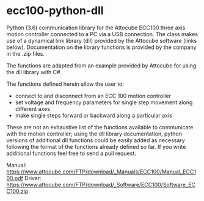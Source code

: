 # ecc100-python-dll

Python (3.6) communication library for the Attocube ECC100 three axis motion controller connected to a PC via a USB connection.
The class makes use of a dynamical link library (dll) provided by the Attocube software (links below). Documentation on the library functions is provided by the company in the .zip files.

The functions are adapted from an example provided by Attocube for using the dll library with C#.

The functions defined herein allow the user to:

- connect to and disconnect from an ECC 100 motion controller
- set voltage and frequency parameters for single step movement along different axes
- make single steps forward or backward along a particular axis

These are not an exhaustive list of the functions available to communicate with the motion controller; using the dll library documentation, python versions of additional dll functions could be easily added as necessary following the format of the functions already defined so far. If you write additional functions feel free to send a pull request.

Manual: https://www.attocube.com/FTP/download/_Manuals/ECC100/Manual_ECC100.pdf
Driver: https://www.attocube.com/FTP/download/_Software/ECC100/Software_ECC100.zip
